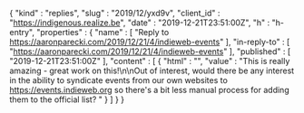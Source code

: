 {
  "kind" : "replies",
  "slug" : "2019/12/yxd9v",
  "client_id" : "https://indigenous.realize.be",
  "date" : "2019-12-21T23:51:00Z",
  "h" : "h-entry",
  "properties" : {
    "name" : [ "Reply to https://aaronparecki.com/2019/12/21/4/indieweb-events" ],
    "in-reply-to" : [ "https://aaronparecki.com/2019/12/21/4/indieweb-events" ],
    "published" : [ "2019-12-21T23:51:00Z" ],
    "content" : [ {
      "html" : "",
      "value" : "This is really amazing - great work on this!\n\nOut of interest, would there be any interest in the ability to syndicate events from our own websites to https://events.indieweb.org so there's a bit less manual process for adding them to the official list? "
    } ]
  }
}
